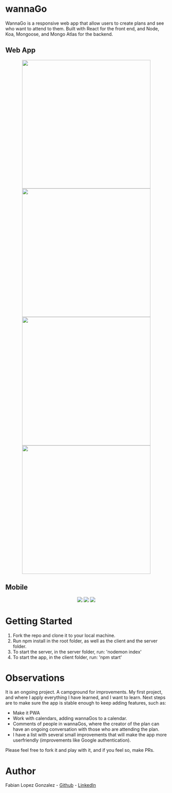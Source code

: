 # wannaGo

WannaGo is a responsive web app that allow users to create plans and see who want to attend to them. Built with React for the front end, and Node, Koa, Mongoose, and Mongo Atlas for the backend.

## Web App

<p align="center">
  <img src="https://user-images.githubusercontent.com/69907596/208759826-8bf869d6-6385-4a20-a081-907d2438ce79.png" width="400"/>
  <img src="https://user-images.githubusercontent.com/69907596/208760769-f839048a-d8af-4c91-8688-4546c552a088.png" width="400"/>
  <img src="https://user-images.githubusercontent.com/69907596/208760902-122cf781-0eb6-48a7-9000-179ff10b7d15.png" width="400"/>
  <img src="https://user-images.githubusercontent.com/69907596/208760983-08ce6353-9457-486e-a6d0-2ab50fe3b27a.png" width="400"/>
</p>

## Mobile


<p align="center">
  <img src="https://user-images.githubusercontent.com/69907596/208773480-2875c5c5-9c2a-48bd-9a2f-5ef57641794f.png"/>
  <img src="https://user-images.githubusercontent.com/69907596/208773487-90e379b9-d7c6-46e5-8bf0-cecaaf783774.png"/>
  <img src="https://user-images.githubusercontent.com/69907596/208773513-dc250a01-56ec-4411-977f-998f4e93e4af.png"/>
</p>


# Getting Started

1. Fork the repo and clone it to your local machine.
2. Run npm install in the root folder, as well as the client and the server folder.
3. To start the server, in the server folder, run: 'nodemon index'
4. To start the app, in the client folder, run: 'npm start'

# Observations

It is an ongoing project. A campground for improvements. My first project, and where I apply everything I have learned, and I want to learn. Next steps are to make sure the app is stable enough to keep adding features, such as:

- Make it PWA
- Work with calendars, adding wannaGos to a calendar.
- Comments of people in wannaGos, where the creator of the plan can have an ongoing conversation with those who are attending the plan.
- I have a list with several small improvements that will make the app more userfriendly (improvements like Google authentication).

Please feel free to fork it and play with it, and if you feel so, make PRs.

# Author

Fabian Lopez Gonzalez - <a href='https://github.com/Fabs-and'>Github</a> - <a href='https://www.linkedin.com/in/fabian-lopez-gonzalez/'>LinkedIn</a>

